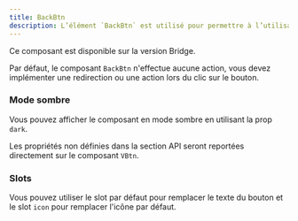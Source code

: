 ```yaml
---
title: BackBtn
description: L’élément `BackBtn` est utilisé pour permettre à l’utilisateur de revenir à la page précédente.
---
```


<doc-alert-bridge class="mb-8">

Ce composant est disponible sur la version Bridge.

</doc-alert-bridge>

<doc-tabs>

<doc-tab-item label="Utilisation">

<doc-usage name="back-btn"></doc-usage>

<doc-alert type="info">

Par défaut, le composant `BackBtn` n'effectue aucune action, vous devez implémenter une redirection ou une action lors du clic sur le bouton.

</doc-alert>

### Mode sombre

Vous pouvez afficher le composant en mode sombre en utilisant la prop `dark`.

<doc-example file="back-btn/dark"></doc-example>

</doc-tab-item>

<doc-tab-item label="API">

<doc-alert type="info">

Les propriétés non définies dans la section API seront reportées directement sur le composant `VBtn`.

</doc-alert>

<doc-api name="back-btn"></doc-api>

</doc-tab-item>

<doc-tab-item label="Personnalisation">

### Slots

Vous pouvez utiliser le slot par défaut pour remplacer le texte du bouton et le slot `icon` pour remplacer l'icône par défaut.

<doc-example file="back-btn/slots"></doc-example>

</doc-tab-item>

</doc-tabs>
